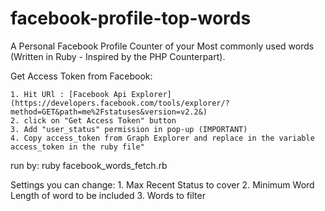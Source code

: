 # facebook-profile-top-words
A Personal Facebook Profile Counter of your Most commonly used words (Written in Ruby - Inspired by the PHP Counterpart).

Get Access Token from Facebook:

	1. Hit URl : [Facebook Api Explorer](https://developers.facebook.com/tools/explorer/?method=GET&path=me%2Fstatuses&version=v2.2&)
	2. click on "Get Access Token" button
	3. Add "user_status" permission in pop-up (IMPORTANT)
	4. Copy access_token from Graph Explorer and replace in the variable access_token in the ruby file"

run by: ruby facebook_words_fetch.rb

Settings you can change:
	1. Max Recent Status to cover
	2. Minimum Word Length of word to be included
	3. Words to filter